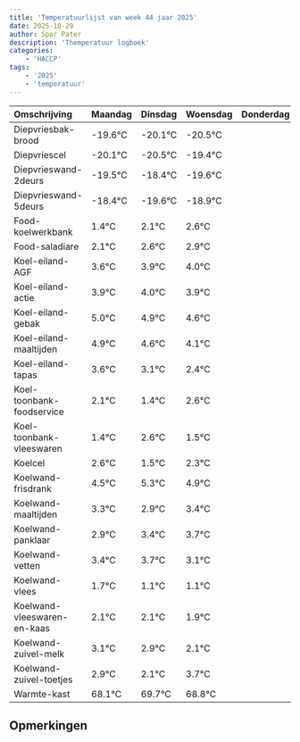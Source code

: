 ```yaml
---
title: 'Temperatuurlijst van week 44 jaar 2025'
date: 2025-10-29
author: Spar Pater
description: 'Themperatuur logboek'
categories:
    - 'HACCP'
tags:
    - '2025'
    - 'temperatuur'
---
```

|Omschrijving|Maandag|Dinsdag|Woensdag|Donderdag|Vrijdag|Zaterdag|Zondag|
|:---|:---|:---|:---|:---|:---|:---|:---|
|Diepvriesbak-brood|-19.6°C|-20.1°C|-20.5°C| | | | |
|Diepvriescel|-20.1°C|-20.5°C|-19.4°C| | | | |
|Diepvrieswand-2deurs|-19.5°C|-18.4°C|-19.6°C| | | | |
|Diepvrieswand-5deurs|-18.4°C|-19.6°C|-18.9°C| | | | |
|Food-koelwerkbank|1.4°C|2.1°C|2.6°C| | | | |
|Food-saladiare|2.1°C|2.6°C|2.9°C| | | | |
|Koel-eiland-AGF|3.6°C|3.9°C|4.0°C| | | | |
|Koel-eiland-actie|3.9°C|4.0°C|3.9°C| | | | |
|Koel-eiland-gebak|5.0°C|4.9°C|4.6°C| | | | |
|Koel-eiland-maaltijden|4.9°C|4.6°C|4.1°C| | | | |
|Koel-eiland-tapas|3.6°C|3.1°C|2.4°C| | | | |
|Koel-toonbank-foodservice|2.1°C|1.4°C|2.6°C| | | | |
|Koel-toonbank-vleeswaren|1.4°C|2.6°C|1.5°C| | | | |
|Koelcel|2.6°C|1.5°C|2.3°C| | | | |
|Koelwand-frisdrank|4.5°C|5.3°C|4.9°C| | | | |
|Koelwand-maaltijden|3.3°C|2.9°C|3.4°C| | | | |
|Koelwand-panklaar|2.9°C|3.4°C|3.7°C| | | | |
|Koelwand-vetten|3.4°C|3.7°C|3.1°C| | | | |
|Koelwand-vlees|1.7°C|1.1°C|1.1°C| | | | |
|Koelwand-vleeswaren-en-kaas|2.1°C|2.1°C|1.9°C| | | | |
|Koelwand-zuivel-melk|3.1°C|2.9°C|2.1°C| | | | |
|Koelwand-zuivel-toetjes|2.9°C|2.1°C|3.7°C| | | | |
|Warmte-kast|68.1°C|69.7°C|68.8°C| | | | |

## Opmerkingen


